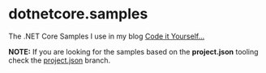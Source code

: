 # dotnetcore.samples
The .NET Core Samples I use in my blog  [Code it Yourself...](https://carlos.mendible.com/blog)

**NOTE:** If you are looking for the samples based on the **project.json** tooling check the [project.json](https://github.com/cmendible/dotnetcore.samples/tree/project.json) branch.
